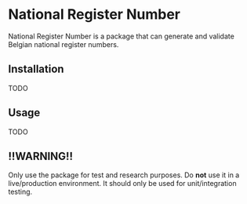# National Register Number
National Register Number is a package that can generate and validate Belgian national register numbers.

## Installation
TODO

## Usage
TODO

## !!WARNING!!
Only use the package for test and research purposes. Do **not** use it in a live/production environment. It should only be used for unit/integration testing.
